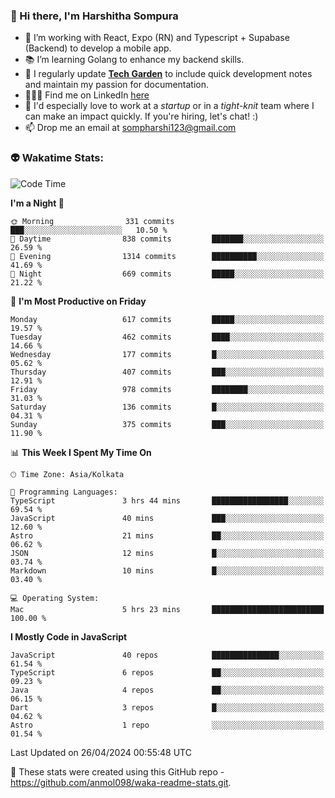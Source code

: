 ### 👋 Hi there, I'm Harshitha Sompura

- 🔧 I’m working with React, Expo (RN) and Typescript + Supabase (Backend) to develop a mobile app.
- 📚 I’m learning Golang to enhance my backend skills.
- 🌾 I regularly update **<u>[Tech Garden](https://tech-garden-hs.vercel.app/)</u>** to include quick development notes and maintain my passion for documentation.
- 👩🏻‍💻 Find me on LinkedIn <u>[here](https://www.linkedin.com/in/harshithasompura/)</u>
- 🐣 I'd especially love to work at a _startup_ or in a _tight-knit_ team where I can make an impact quickly. If you're hiring, let's chat! :)
- 📫 Drop me an email at [sompharshi123@gmail.com](mailto:sompharshi123@gmail.com)

### 👽 Wakatime Stats:
<!--START_SECTION:waka-->
![Code Time](http://img.shields.io/badge/Code%20Time-75%20hrs%2045%20mins-blue)

**I'm a Night 🦉** 

```text
🌞 Morning                331 commits         ███░░░░░░░░░░░░░░░░░░░░░░   10.50 % 
🌆 Daytime                838 commits         ███████░░░░░░░░░░░░░░░░░░   26.59 % 
🌃 Evening                1314 commits        ██████████░░░░░░░░░░░░░░░   41.69 % 
🌙 Night                  669 commits         █████░░░░░░░░░░░░░░░░░░░░   21.22 % 
```
📅 **I'm Most Productive on Friday** 

```text
Monday                   617 commits         █████░░░░░░░░░░░░░░░░░░░░   19.57 % 
Tuesday                  462 commits         ████░░░░░░░░░░░░░░░░░░░░░   14.66 % 
Wednesday                177 commits         █░░░░░░░░░░░░░░░░░░░░░░░░   05.62 % 
Thursday                 407 commits         ███░░░░░░░░░░░░░░░░░░░░░░   12.91 % 
Friday                   978 commits         ████████░░░░░░░░░░░░░░░░░   31.03 % 
Saturday                 136 commits         █░░░░░░░░░░░░░░░░░░░░░░░░   04.31 % 
Sunday                   375 commits         ███░░░░░░░░░░░░░░░░░░░░░░   11.90 % 
```


📊 **This Week I Spent My Time On** 

```text
🕑︎ Time Zone: Asia/Kolkata

💬 Programming Languages: 
TypeScript               3 hrs 44 mins       █████████████████░░░░░░░░   69.54 % 
JavaScript               40 mins             ███░░░░░░░░░░░░░░░░░░░░░░   12.60 % 
Astro                    21 mins             ██░░░░░░░░░░░░░░░░░░░░░░░   06.62 % 
JSON                     12 mins             █░░░░░░░░░░░░░░░░░░░░░░░░   03.74 % 
Markdown                 10 mins             █░░░░░░░░░░░░░░░░░░░░░░░░   03.40 % 

💻 Operating System: 
Mac                      5 hrs 23 mins       █████████████████████████   100.00 % 
```

**I Mostly Code in JavaScript** 

```text
JavaScript               40 repos            ███████████████░░░░░░░░░░   61.54 % 
TypeScript               6 repos             ██░░░░░░░░░░░░░░░░░░░░░░░   09.23 % 
Java                     4 repos             ██░░░░░░░░░░░░░░░░░░░░░░░   06.15 % 
Dart                     3 repos             █░░░░░░░░░░░░░░░░░░░░░░░░   04.62 % 
Astro                    1 repo              ░░░░░░░░░░░░░░░░░░░░░░░░░   01.54 % 
```




 Last Updated on 26/04/2024 00:55:48 UTC
<!--END_SECTION:waka-->

👀 These stats were created using this GitHub repo - https://github.com/anmol098/waka-readme-stats.git. 
